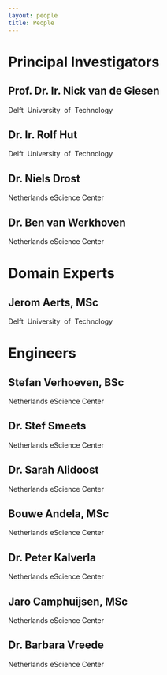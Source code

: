 ```yaml
---
layout: people
title: People
---
```


Principal Investigators
=======================

Prof. Dr. Ir. Nick van de Giesen
--------------------------------
Delft​ ​ University​ ​ of​ ​ Technology

Dr. Ir. Rolf Hut
----------------
Delft​ ​ University​ ​ of​ ​ Technology

Dr. Niels Drost
---------------
Netherlands eScience Center

Dr. Ben van Werkhoven
---------------------
Netherlands eScience Center

Domain Experts
==============

Jerom Aerts, MSc
----------------
Delft​ ​ University​ ​ of​ ​ Technology

Engineers
=========

Stefan Verhoeven, BSc
---------------------
Netherlands eScience Center

Dr. Stef Smeets
--------------------
Netherlands eScience Center

Dr. Sarah Alidoost
-------------------------
Netherlands eScience Center

Bouwe Andela, MSc
---------------------
Netherlands eScience Center

Dr. Peter Kalverla
---------------------
Netherlands eScience Center

Jaro Camphuijsen, MSc
-----------------------------
Netherlands eScience Center

Dr. Barbara Vreede
-----------------------------
Netherlands eScience Center
